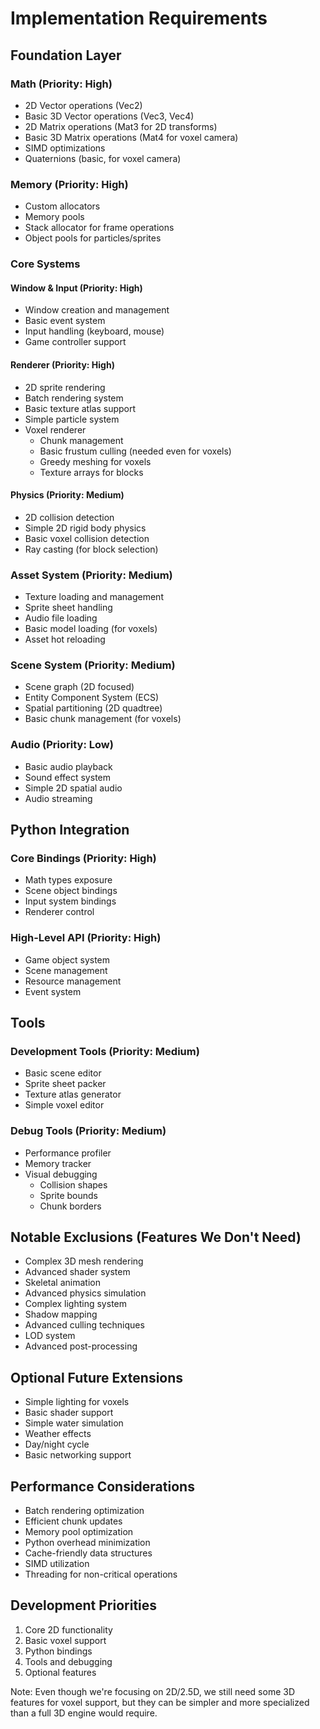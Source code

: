 # Implementation Requirements

## Foundation Layer

### Math (Priority: High)
- 2D Vector operations (Vec2)
- Basic 3D Vector operations (Vec3, Vec4)
- 2D Matrix operations (Mat3 for 2D transforms)
- Basic 3D Matrix operations (Mat4 for voxel camera)
- SIMD optimizations
- Quaternions (basic, for voxel camera)

### Memory (Priority: High)
- Custom allocators
- Memory pools
- Stack allocator for frame operations
- Object pools for particles/sprites

### Core Systems

#### Window & Input (Priority: High)
- Window creation and management
- Basic event system
- Input handling (keyboard, mouse)
- Game controller support

#### Renderer (Priority: High)
- 2D sprite rendering
- Batch rendering system
- Basic texture atlas support
- Simple particle system
- Voxel renderer
  - Chunk management
  - Basic frustum culling (needed even for voxels)
  - Greedy meshing for voxels
  - Texture arrays for blocks

#### Physics (Priority: Medium)
- 2D collision detection
- Simple 2D rigid body physics
- Basic voxel collision detection
- Ray casting (for block selection)

### Asset System (Priority: Medium)
- Texture loading and management
- Sprite sheet handling
- Audio file loading
- Basic model loading (for voxels)
- Asset hot reloading

### Scene System (Priority: Medium)
- Scene graph (2D focused)
- Entity Component System (ECS)
- Spatial partitioning (2D quadtree)
- Basic chunk management (for voxels)

### Audio (Priority: Low)
- Basic audio playback
- Sound effect system
- Simple 2D spatial audio
- Audio streaming

## Python Integration

### Core Bindings (Priority: High)
- Math types exposure
- Scene object bindings
- Input system bindings
- Renderer control

### High-Level API (Priority: High)
- Game object system
- Scene management
- Resource management
- Event system

## Tools

### Development Tools (Priority: Medium)
- Basic scene editor
- Sprite sheet packer
- Texture atlas generator
- Simple voxel editor

### Debug Tools (Priority: Medium)
- Performance profiler
- Memory tracker
- Visual debugging
  - Collision shapes
  - Sprite bounds
  - Chunk borders

## Notable Exclusions (Features We Don't Need)
- Complex 3D mesh rendering
- Advanced shader system
- Skeletal animation
- Advanced physics simulation
- Complex lighting system
- Shadow mapping
- Advanced culling techniques
- LOD system
- Advanced post-processing

## Optional Future Extensions
- Simple lighting for voxels
- Basic shader support
- Simple water simulation
- Weather effects
- Day/night cycle
- Basic networking support

## Performance Considerations
- Batch rendering optimization
- Efficient chunk updates
- Memory pool optimization
- Python overhead minimization
- Cache-friendly data structures
- SIMD utilization
- Threading for non-critical operations

## Development Priorities
1. Core 2D functionality
2. Basic voxel support
3. Python bindings
4. Tools and debugging
5. Optional features

Note: Even though we're focusing on 2D/2.5D, we still need some 3D features for voxel support, but they can be simpler and more specialized than a full 3D engine would require.